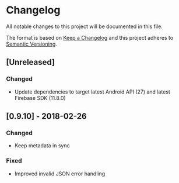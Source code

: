 # Changelog
All notable changes to this project will be documented in this file.

The format is based on [Keep a Changelog](http://keepachangelog.com/en/1.0.0/)
and this project adheres to [Semantic Versioning](http://semver.org/spec/v2.0.0.html).

## [Unreleased]
### Changed
 - Update dependencies to target latest Android API (27) and latest Firebase SDK (11.8.0)

## [0.9.10] - 2018-02-26
### Changed
 - Keep metadata in sync

### Fixed
 - Improved invalid JSON error handling
